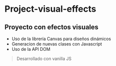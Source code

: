 # Project-visual-effects
## Proyecto con efectos visuales

* Uso de la librería Canvas para diseños dinámicos
* Generacion de nuevas clases con Javascript
* Uso de la API DOM

> Desarrollado con vanilla JS
